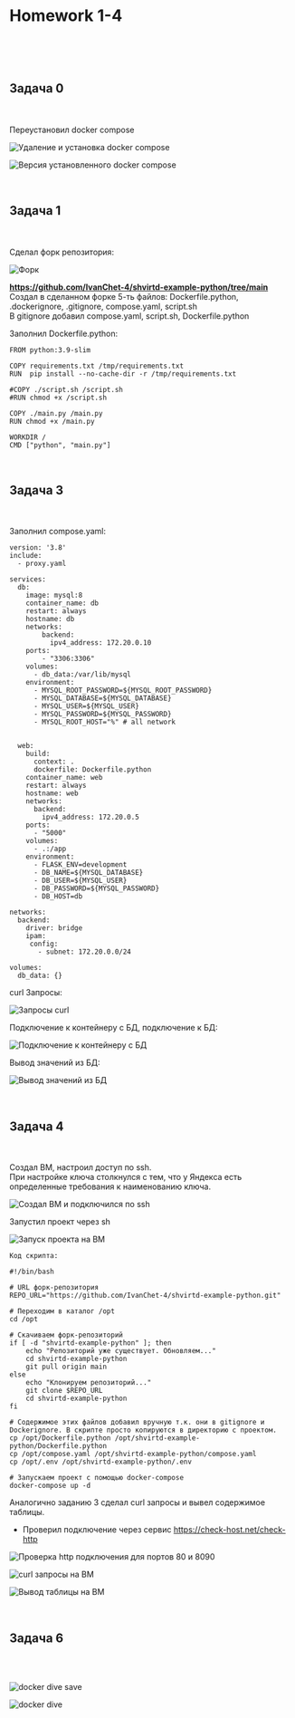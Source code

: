 <h1>Homework 1-4</h1> <br>
<br>
<br>
<h2>Задача 0</h2><br>
<br>
Переустановил docker compose<br>

![Удаление и установка docker compose](https://github.com/IvanChet-4/Dev/blob/main/images/Homework%201-4/%D0%A3%D0%B4%D0%B0%D0%BB%D0%B5%D0%BD%D0%B8%D0%B5%20%D0%B8%20%D1%83%D1%81%D1%82%D0%B0%D0%BD%D0%BE%D0%B2%D0%BA%D0%B0%20docker%20compose.png)


![Версия установленного docker compose](https://github.com/IvanChet-4/Dev/blob/main/images/Homework%201-4/Версия%20установленного%20docker%20compose.png)

<br>
<h2>Задача 1</h2><br>
<br>
Сделал форк репозитория: <br>

![Форк](https://github.com/IvanChet-4/Dev/blob/main/images/Homework%201-4/%D0%A4%D0%BE%D1%80%D0%BA.jpg)

<b> https://github.com/IvanChet-4/shvirtd-example-python/tree/main </b><br>
Создал в сделанном форке 5-ть файлов: Dockerfile.python, .dockerignore, .gitignore, compose.yaml, script.sh<br>
В gitignore добавил compose.yaml, script.sh, Dockerfile.python<br>

Заполнил Dockerfile.python:<br>

```
FROM python:3.9-slim

COPY requirements.txt /tmp/requirements.txt
RUN  pip install --no-cache-dir -r /tmp/requirements.txt

#COPY ./script.sh /script.sh
#RUN chmod +x /script.sh

COPY ./main.py /main.py
RUN chmod +x /main.py

WORKDIR /
CMD ["python", "main.py"]

```

<br>
<h2>Задача 3</h2><br>
<br>
Заполнил compose.yaml:<br>

```
version: '3.8'
include:
  - proxy.yaml

services:
  db:
    image: mysql:8
    container_name: db
    restart: always
    hostname: db
    networks: 
        backend:
          ipv4_address: 172.20.0.10
    ports: 
        - "3306:3306"
    volumes:
      - db_data:/var/lib/mysql
    environment:
      - MYSQL_ROOT_PASSWORD=${MYSQL_ROOT_PASSWORD}
      - MYSQL_DATABASE=${MYSQL_DATABASE}
      - MYSQL_USER=${MYSQL_USER}
      - MYSQL_PASSWORD=${MYSQL_PASSWORD}
      - MYSQL_ROOT_HOST="%" # all network


  web:
    build: 
      context: .
      dockerfile: Dockerfile.python
    container_name: web
    restart: always
    hostname: web
    networks: 
      backend:
        ipv4_address: 172.20.0.5
    ports:
      - "5000"
    volumes:
      - .:/app
    environment:
      - FLASK_ENV=development
      - DB_NAME=${MYSQL_DATABASE}
      - DB_USER=${MYSQL_USER}
      - DB_PASSWORD=${MYSQL_PASSWORD}
      - DB_HOST=db

networks:
  backend:
    driver: bridge
    ipam:
     config:
       - subnet: 172.20.0.0/24

volumes:
  db_data: {}
```

curl Запросы:<br>

![Запросы curl](https://github.com/IvanChet-4/Dev/blob/main/images/Homework%201-4/%D0%97%D0%B0%D0%BF%D1%80%D0%BE%D1%81-%D0%BE%D1%82%D0%B2%D0%B5%D1%82.png)

Подключение к контейнеру с БД, подключение к БД:<br>

![Подключение к контейнеру с БД](https://github.com/IvanChet-4/Dev/blob/main/images/Homework%201-4/exec%20in%20mysql.png)

Вывод значений из БД:<br>

![Вывод значений из БД](https://github.com/IvanChet-4/Dev/blob/main/images/Homework%201-4/10%20limits.png)

<br>
<h2>Задача 4</h2><br>
<br>
Создал ВМ, настроил доступ по ssh. <br>
При настройке ключа столкнулся с тем, что у Яндекса есть определенные требования к наименованию ключа.<br>

![Создал ВМ и подключился по ssh](https://github.com/IvanChet-4/Dev/blob/main/images/Homework%201-4/%D0%A1%D0%BE%D0%B7%D0%B4%D0%B0%D0%BB%20%D0%92%D0%9C%20%D0%B8%20%D0%BF%D0%BE%D0%B4%D0%BA%D0%BB%D1%8E%D1%87%D0%B8%D0%BB%D1%81%D1%8F%20%D0%BF%D0%BE%20ssh.png)

Запустил проект через sh <br>

![Запуск проекта на ВМ](https://github.com/IvanChet-4/Dev/blob/main/images/Homework%201-4/%D0%97%D0%B0%D0%BF%D1%83%D1%81%D0%BA%20%D0%BF%D1%80%D0%BE%D0%B5%D0%BA%D1%82%D0%B0%20%D0%BD%D0%B0%20%D0%92%D0%9C.png)

```
Код скрипта:

#!/bin/bash

# URL форк-репозитория
REPO_URL="https://github.com/IvanChet-4/shvirtd-example-python.git"

# Переходим в каталог /opt
cd /opt

# Скачиваем форк-репозиторий
if [ -d "shvirtd-example-python" ]; then
    echo "Репозиторий уже существует. Обновляем..."
    cd shvirtd-example-python
    git pull origin main  
else
    echo "Клонируем репозиторий..."
    git clone $REPO_URL
    cd shvirtd-example-python
fi

# Содержимое этих файлов добавил вручную т.к. они в gitignore и Dockerignore. В скрипте просто копируются в директорию с проектом.
cp /opt/Dockerfile.python /opt/shvirtd-example-python/Dockerfile.python
cp /opt/compose.yaml /opt/shvirtd-example-python/compose.yaml
cp /opt/.env /opt/shvirtd-example-python/.env

# Запускаем проект с помощью docker-compose
docker-compose up -d
```

Аналогично заданию 3 сделал curl запросы и вывел содержимое таблицы. <br> 
+ Проверил подключение через сервис https://check-host.net/check-http <br>

![Проверка http подключения для портов 80 и 8090](https://github.com/IvanChet-4/Dev/blob/main/images/Homework%201-4/%D0%9F%D1%80%D0%BE%D0%B2%D0%B5%D1%80%D0%BA%D0%B0%20http%20%D0%BF%D0%BE%D0%B4%D0%BA%D0%BB%D1%8E%D1%87%D0%B5%D0%BD%D0%B8%D1%8F%20%D0%B4%D0%BB%D1%8F%20%D0%BF%D0%BE%D1%80%D1%82%D0%BE%D0%B2%2080%20%D0%B8%208090.png)

![curl запросы на ВМ](https://github.com/IvanChet-4/Dev/blob/main/images/Homework%201-4/curl%20%D0%B7%D0%B0%D0%BF%D1%80%D0%BE%D1%81%D1%8B%20%D0%BD%D0%B0%20%D0%92%D0%9C.png)

![Вывод таблицы на ВМ](https://github.com/IvanChet-4/Dev/blob/main/images/Homework%201-4/%D0%92%D1%8B%D0%B2%D0%BE%D0%B4%20%D1%82%D0%B0%D0%B1%D0%BB%D0%B8%D1%86%D1%8B%20%D0%BD%D0%B0%20%D0%92%D0%9C.png)

<br>
<h2>Задача 6</h2><br>
<br>

![docker dive save](https://github.com/IvanChet-4/Dev/blob/main/images/Homework%201-4/docker%20dive%20save.png)

![docker dive](https://github.com/IvanChet-4/Dev/blob/main/images/Homework%201-4/docker%20dive.png)

